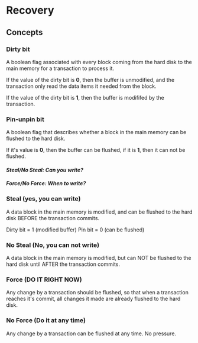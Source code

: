 # Recovery

## Concepts

### **Dirty bit**

A boolean flag associated with every block coming from the hard disk to the main memory for a transaction to process it.

If the value of the dirty bit is **0**, then the buffer is unmodified, and the transaction only read the data items it needed from the block.

If the value of the dirty bit is **1**, then the buffer is modififed by the transaction.

### **Pin-unpin bit**

A boolean flag that describes whether a block in the main memory can be flushed to the hard disk.

If it's value is **0**, then the buffer can be flushed, if it is **1**, then it can not be flushed.

#### _Steal/No Steal: Can you write?_

#### _Force/No Force: When to write?_

### **Steal** (yes, you can write)

A data block in the main memory is modified, and can be flushed to the hard disk BEFORE the transaction commits.

Dirty bit = 1 (modified buffer)
Pin bit = 0 (can be flushed)

### **No Steal** (No, you can not write)

A data block in the main memory is modified, but can NOT be flushed to the hard disk until AFTER the transaction commits.

### **Force** (DO IT RIGHT NOW)

Any change by a transaction should be flushed, so that when a transaction reaches it's commit, all changes it made are already flushed to the hard disk.

### **No Force** (Do it at any time)

Any change by a transaction can be flushed at any time. No pressure.